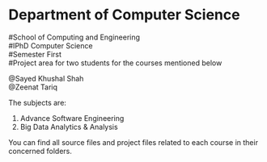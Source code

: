 # Department of Computer Science<br />
#School of Computing and Engineering<br />
#IPhD Computer Science<br />
#Semester First<br />
#Project area for two students for the courses mentioned below<br />

@Sayed Khushal Shah <br />
@Zeenat Tariq <br />


The subjects are:
1. Advance Software Engineering
2. Big Data Analytics & Analysis

You can find all source files and project files related to each course in their concerned folders.
